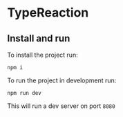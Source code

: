 # TypeReaction

## Install and run

To install the project run:

`npm i`

To run the project in development run:

`npm run dev`

This will run a dev server on port `8080`